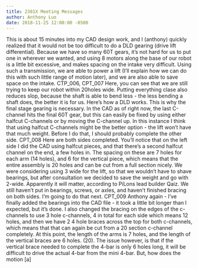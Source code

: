 ```yaml
---
title: 2381X Meeting Messages
author: Anthony Luo
date: 2018-11-25 12:00:00 -0500
---
```

This is about 15 minutes into my CAD design work, and I (anthony) quickly realized that it would not be too difficult to do a DLD gearing (drive lift differential). Because we have so many 60T gears, it’s not hard for us to put one in wherever we wanted, and using 8 motors along the base of our robot is a little bit excessive, and makes spacing on the intake very difficult. Using such a transmission, we are able to power a lift (I’ll explain how we can do this with such little range of motion later), and we are also able to save space on the intake.
CTP_006, CPT_007
Here, you can see that we are still trying to keep our robot within 20holes wide. Putting everything clase also reduces slop, because the shaft is able to bend less - the less bending a shaft does, the better it is for us. Here’s how a DLD works. 
This is why the final stage gearing is necessary. In the CAD as of right now, the last C-channel hits the final 60T gear, but this can easily be fixed by using either halfcut C-channels or by moving the C-channel up. In this instance I think that using halfcut C-channels might be the better option - the lift won’t have that much weight. Before I do that, I should probably complete the other side.
CPT_008
Here are both sides completed. You’ll notice that on the left side I did the CAD using halfcut pieces, and that there’s a second halfcut channel on the end, a few holes in. The spacing on these are 7 holes for each arm (14 holes), and 6 for the vertical piece, which means that the entire assembly is 20 holes and can be cut from a full section nicely. We were considering using 3 wide for the lift, so that we wouldn’t have to shave bearings, but after consultation we decided to save the weight and go with 2-wide. Apparently it will matter, according to PiLons lead builder Qaiz. We still haven’t put in bearings, screws, or axles, and haven’t finished bracing on both sides. I’m going to do that next.
CPT_009
Anthony again - I’ve finally added the bearings into the CAD file - it took a little bit longer than I expected, but it’s done. I also changed the bracing on the edges of the c-channels to use 3 hole c-channels, 4 in total for each side which means 12 holes, and then we have 2 4 hole braces across the top for both c-channels, which means that that can again be cut from a 20 section c-channel completely. 
At this point, the length of the arms is 7 holes, and the length of the vertical braces are 6 holes. (20). The issue however, is that if the vertical brace needed to complete the 4-bar is only 6 holes long, it will be difficult to drive the actual 4-bar from the mini 4-bar. But, how does the motion [a]
